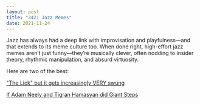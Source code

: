 ```yaml
---
layout: post
title: "342: Jazz Memes"
date: 2021-11-24
---
```


Jazz has always had a deep link with improvisation and playfulness—and that extends to its meme culture too. When done right, high-effort jazz memes aren’t just funny—they’re musically clever, often nodding to insider theory, rhythmic manipulation, and absurd virtuosity.

Here are two of the best:

["The Lick" but it gets increasingly VERY swung](https://youtu.be/-BP2UZvq7nE)  

[If Adam Neely and Tigran Hamasyan did Giant Steps](https://youtu.be/rYmpWfN_xeY)